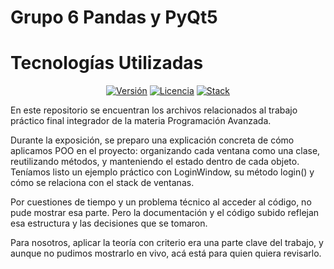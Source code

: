 # Grupo 6 Pandas y PyQt5
# Tecnologías Utilizadas



<div align="center">

[![Versión](https://img.shields.io/badge/version-1.0.0-blue)]()
[![Licencia](https://img.shields.io/badge/license-MIT-green)]()
[![Stack](https://img.shields.io/badge/Stack-Python%20%7C%20PyQt5%20%7C%20SQLite%20%7C%20Pandas%20%7C%20Matplotlib-informational)]()

</div>


En este repositorio se encuentran los archivos relacionados al trabajo práctico final integrador de la materia Programación Avanzada.

Durante la exposición, se preparo una explicación concreta de cómo aplicamos POO en el proyecto:
organizando cada ventana como una clase, reutilizando métodos, y manteniendo el estado dentro de cada objeto.
Teníamos listo un ejemplo práctico con LoginWindow, su método login() y cómo se relaciona con el stack de ventanas.

Por cuestiones de tiempo y un problema técnico al acceder al código, no pude mostrar esa parte.
Pero la documentación y el código subido reflejan esa estructura y las decisiones que se tomaron.

Para nosotros, aplicar la teoría con criterio era una parte clave del trabajo, y aunque no pudimos mostrarlo en vivo, acá está para quien quiera revisarlo.
